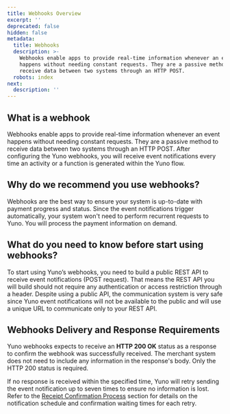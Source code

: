 ```yaml
---
title: Webhooks Overview
excerpt: ''
deprecated: false
hidden: false
metadata:
  title: Webhooks
  description: >-
    Webhooks enable apps to provide real-time information whenever an event
    happens without needing constant requests. They are a passive method to
    receive data between two systems through an HTTP POST.
  robots: index
next:
  description: ''
---
```

## What is a webhook

Webhooks enable apps to provide real-time information whenever an event happens without needing constant requests. They are a passive method to receive data between two systems through an HTTP POST. After configuring the Yuno webhooks, you will receive event notifications every time an activity or a function is generated within the Yuno flow.

## Why do we recommend you use webhooks?

Webhooks are the best way to ensure your system is up-to-date with payment progress and status. Since the event notifications trigger automatically, your system won't need to perform recurrent requests to Yuno. You will process the payment information on demand.

## What do you need to know before start using webhooks?

To start using Yuno’s webhooks, you need to build a public REST API to receive event notifications (POST request). That means the REST API you will build should not require any authentication or access restriction through a header. Despite using a public API, the communication system is very safe since Yuno event notifications will not be available to the public and will use a unique URL to communicate only to your REST API.

## Webhooks Delivery and Response Requirements

Yuno webhooks expects to receive an **HTTP 200 OK** status as a response to confirm the webhook was successfully received. The merchant system does not need to include any information in the response's body. Only the HTTP 200 status is required.

If no response is received within the specified time, Yuno will retry sending the event notification up to seven times to ensure no information is lost. Refer to the [Receipt Confirmation Process](https://docs.y.uno/docs/configure-webhooks#receipt-confirmation-process) section for details on the notification schedule and confirmation waiting times for each retry.